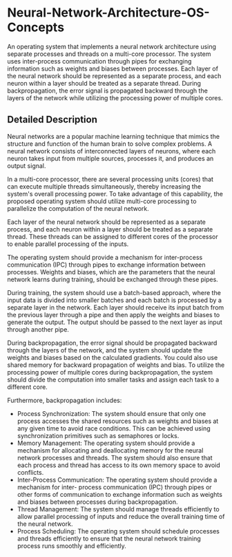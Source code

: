 # Neural-Network-Architecture-OS-Concepts
An operating system that implements a neural network architecture using separate
processes and threads on a multi-core processor. The system uses inter-process communication
through pipes for exchanging information such as weights and biases between processes. Each layer of
the neural network should be represented as a separate process, and each neuron within a layer should
be treated as a separate thread. During backpropagation, the error signal is propagated backward
through the layers of the network while utilizing the processing power of multiple cores.

## Detailed Description
Neural networks are a popular machine learning technique that mimics the structure and function of the
human brain to solve complex problems. A neural network consists of interconnected layers of neurons,
where each neuron takes input from multiple sources, processes it, and produces an output signal.

In a multi-core processor, there are several processing units (cores) that can execute multiple threads
simultaneously, thereby increasing the system's overall processing power. To take advantage of this
capability, the proposed operating system should utilize multi-core processing to parallelize the
computation of the neural network.

Each layer of the neural network should be represented as a separate process, and each neuron within a
layer should be treated as a separate thread. These threads can be assigned to different cores of the
processor to enable parallel processing of the inputs.

The operating system should provide a mechanism for inter-process communication (IPC) through pipes
to exchange information between processes. Weights and biases, which are the parameters that the
neural network learns during training, should be exchanged through these pipes.

During training, the system should use a batch-based approach, where the input data is divided into
smaller batches and each batch is processed by a separate layer in the network. Each layer should receive
its input batch from the previous layer through a pipe and then apply the weights and biases to generate
the output. The output should be passed to the next layer as input through another pipe.

During backpropagation, the error signal should be propagated backward through the layers of the
network, and the system should update the weights and biases based on the calculated gradients. You
could also use shared memory for backward propagation of weights and bias. To utilize the processing
power of multiple cores during backpropagation, the system should divide the computation into smaller
tasks and assign each task to a different core.

Furthermore, backpropagation includes:
* Process Synchronization: The system should ensure that only one process accesses the shared
resources such as weights and biases at any given time to avoid race conditions. This can be
achieved using synchronization primitives such as semaphores or locks.
* Memory Management: The operating system should provide a mechanism for allocating and
deallocating memory for the neural network processes and threads. The system should also
ensure that each process and thread has access to its own memory space to avoid conflicts.
* Inter-Process Communication: The operating system should provide a mechanism for inter-
process communication (IPC) through pipes or other forms of communication to exchange 
information such as weights and biases between processes during backpropagation.
* Thread Management: The system should manage threads efficiently to allow parallel processing
of inputs and reduce the overall training time of the neural network.
* Process Scheduling: The operating system should schedule processes and threads efficiently to
ensure that the neural network training process runs smoothly and efficiently.

